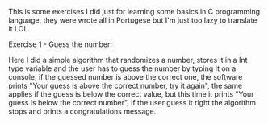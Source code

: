 This is some exercises I did just for learning some basics in C programming language, they were wrote all in Portugese but I'm just too lazy to translate it LOL.

Exercise 1 - Guess the number:

Here I did a simple algorithm that randomizes a number, stores it in a Int type variable and the user has to guess the number by typing It on a console, if the guessed number is above the correct one, the software prints "Your guess is above the correct number, try it again", the same applies if the guess is below the correct value, but this time it prints "Your guess is below the correct number", if the user guess it right the algorithm stops and prints a congratulations message.

